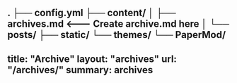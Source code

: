 .
├── config.yml
├── content/
│   ├── archives.md   <--- Create archive.md here
│   └── posts/
├── static/
└── themes/
    └── PaperMod/
---
title: "Archive"
layout: "archives"
url: "/archives/"
summary: archives
---